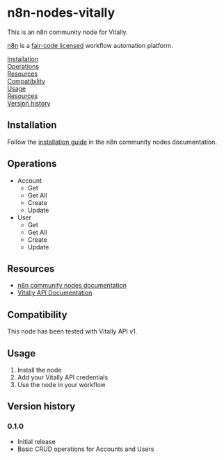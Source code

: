 # n8n-nodes-vitally

This is an n8n community node for Vitally.

[n8n](https://n8n.io/) is a [fair-code licensed](https://docs.n8n.io/reference/license/) workflow automation platform.

[Installation](#installation)  
[Operations](#operations)  
[Resources](#resources)  
[Compatibility](#compatibility)  
[Usage](#usage)  
[Resources](#resources)  
[Version history](#version-history)

## Installation

Follow the [installation guide](https://docs.n8n.io/integrations/community-nodes/installation/) in the n8n community nodes documentation.

## Operations

- Account
  - Get
  - Get All
  - Create
  - Update
- User
  - Get
  - Get All
  - Create
  - Update

## Resources

- [n8n community nodes documentation](https://docs.n8n.io/integrations/community-nodes/)
- [Vitally API Documentation](https://docs.vitally.io/)

## Compatibility

This node has been tested with Vitally API v1.

## Usage

1. Install the node
2. Add your Vitally API credentials
3. Use the node in your workflow

## Version history

### 0.1.0

- Initial release
- Basic CRUD operations for Accounts and Users
